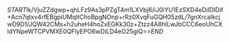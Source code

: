 $START$Ik/VjuZZdgwp+qhLFz9As3pPZgT4m1LXVbj6/iJ0iYU1EzSXD4eDiIDIDif+Acn7qtxv4rfEBgpiUMqltChoBpgNOnp+rRz0XvqFuGQH05zdL/7gnXrcaIkcjwD9D1/JQW42CMs+h2uheH4hoZxEGKk30z+Ztzz4A8hlLwJbCCC6eoUhCXldYNpeWTCPVMXE0QFlyEPO6wDiLD4eO25glQ==$END$